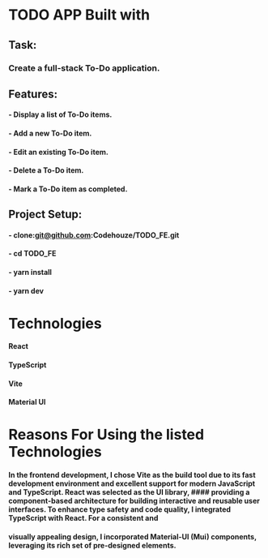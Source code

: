 # TODO APP Built with 

## Task:
### Create a full-stack To-Do application. 

## Features:
#### - Display a list of To-Do items.
#### - Add a new To-Do item.
#### - Edit an existing To-Do item.
#### - Delete a To-Do item.
#### - Mark a To-Do item as completed.

## Project Setup:
#### - clone:git@github.com:Codehouze/TODO_FE.git
#### - cd TODO_FE
#### - yarn install
#### - yarn dev

# Technologies 
#### React 
#### TypeScript 
#### Vite
#### Material UI

# Reasons For Using the listed Technologies

#### In the frontend development, I chose Vite as the build tool due to its fast development environment and excellent support for modern JavaScript and TypeScript. React was selected as the UI library, #### providing a component-based architecture for building interactive and reusable user interfaces. To enhance type safety and code quality, I integrated TypeScript with React. For a consistent and 
#### visually appealing design, I incorporated Material-UI (Mui) components, leveraging its rich set of pre-designed elements.

